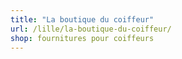 ```yaml
---
title: "La boutique du coiffeur"
url: /lille/la-boutique-du-coiffeur/
shop: fournitures pour coiffeurs
---
```


